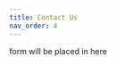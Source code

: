 ```yaml
---
title: Contact Us
nav_order: 4
---
```


<script src="https://code.jquery.com/jquery-2.1.4.min.js"></script>

<div id="feedback-form">form will be placed in here</div>

<script id="zammad_form_script" src="https://mail.bedlamtheatre.co.uk/assets/form/form.js"></script>

<script>
$(function() {
  $('#feedback-form').ZammadForm({
    messageTitle: 'Contact Us - Constitution',
    messageSubmit: 'Submit',
    messageThankYou: 'Thank you for your inquiry (#%s)! We\'ll contact you as soon as possible.',
    noCSS: true
  });
});
</script>